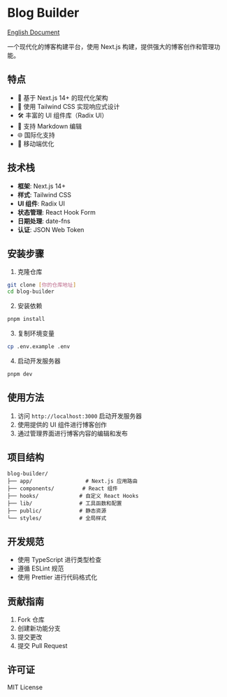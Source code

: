 # Blog Builder

[English Document](README.md)

一个现代化的博客构建平台，使用 Next.js 构建，提供强大的博客创作和管理功能。

## 特点

- 🚀 基于 Next.js 14+ 的现代化架构
- 🎨 使用 Tailwind CSS 实现响应式设计
- 🛠️ 丰富的 UI 组件库（Radix UI）
- 📝 支持 Markdown 编辑
- 🌐 国际化支持
- 📱 移动端优化

## 技术栈

- **框架**: Next.js 14+
- **样式**: Tailwind CSS
- **UI 组件**: Radix UI
- **状态管理**: React Hook Form
- **日期处理**: date-fns
- **认证**: JSON Web Token

## 安装步骤

1. 克隆仓库
```bash
git clone [你的仓库地址]
cd blog-builder
```

2. 安装依赖
```bash
pnpm install
```

3. 复制环境变量
```bash
cp .env.example .env
```

4. 启动开发服务器
```bash
pnpm dev
```

## 使用方法

1. 访问 `http://localhost:3000` 启动开发服务器
2. 使用提供的 UI 组件进行博客创作
3. 通过管理界面进行博客内容的编辑和发布

## 项目结构

```
blog-builder/
├── app/                 # Next.js 应用路由
├── components/         # React 组件
├── hooks/             # 自定义 React Hooks
├── lib/               # 工具函数和配置
├── public/            # 静态资源
└── styles/            # 全局样式
```

## 开发规范

- 使用 TypeScript 进行类型检查
- 遵循 ESLint 规范
- 使用 Prettier 进行代码格式化

## 贡献指南

1. Fork 仓库
2. 创建新功能分支
3. 提交更改
4. 提交 Pull Request

## 许可证

MIT License